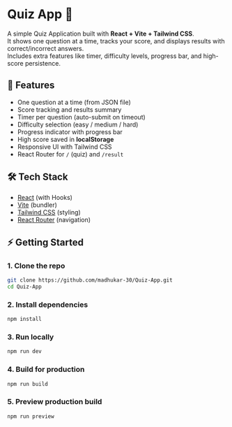 
# Quiz App 🎯

A simple Quiz Application built with **React + Vite + Tailwind CSS**.  
It shows one question at a time, tracks your score, and displays results with correct/incorrect answers.  
Includes extra features like timer, difficulty levels, progress bar, and high-score persistence.  

## 🚀 Features
- One question at a time (from JSON file)
- Score tracking and results summary
- Timer per question (auto-submit on timeout)
- Difficulty selection (easy / medium / hard)
- Progress indicator with progress bar
- High score saved in **localStorage**
- Responsive UI with Tailwind CSS
- React Router for `/` (quiz) and `/result`

## 🛠️ Tech Stack
- [React](https://reactjs.org/) (with Hooks)
- [Vite](https://vitejs.dev/) (bundler)
- [Tailwind CSS](https://tailwindcss.com/) (styling)
- [React Router](https://reactrouter.com/) (navigation)

## ⚡ Getting Started

### 1. Clone the repo
```bash
git clone https://github.com/madhukar-30/Quiz-App.git
cd Quiz-App
```
### 2. Install dependencies
```bash
npm install
```
### 3. Run locally
```bash
npm run dev
```
### 4. Build for production
```bash
npm run build
```
### 5. Preview production build
```bash
npm run preview
```

